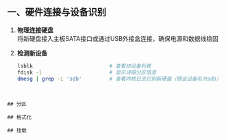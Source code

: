 
## 一、硬件连接与设备识别
1. **物理连接硬盘**  
   将新硬盘接入主板SATA接口或通过USB外接盒连接，确保电源和数据线稳固

2. **检测新设备**  
   ```bash
   lsblk                         # 查看块设备列表
   fdisk -l                      # 显示详细分区信息
   dmesg | grep -i 'sdb'         # 查看内核日志识别新硬盘（假设设备名为sdb）
```


## 分区

## 格式化

## 挂载

